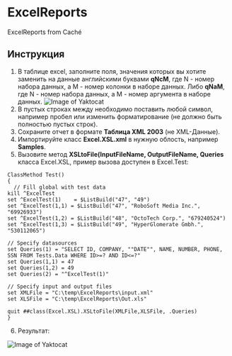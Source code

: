 # ExcelReports
ExcelReports from Caché
## Инструкция

1. В таблице excel, заполните поля, значения которых вы хотите заменить на данные английскими буквами **qNcM**, где N - номер набора данных, а M - номер колонки в наборе данных. Либо **qNaM**, где N - номер набора данных, а M - номер аргумента в наборе данных.
![Image of Yaktocat](http://savepic.ru/14861025.jpg)
2. В пустых строках между необходимо поставить любой символ, например пробел или изменить форматирование (не должно быть полностью пустых строк). 
3. Сохраните отчет в формате **Таблица XML 2003** (не XML-Данные).
4. Импортируйте класс **Excel.XSL.xml** в нужную облость, например **Samples**. 
5. Вызовите метод **XSLtoFile(InputFileName, OutputFileName, Queries** класса Excel.XSL, пример вызова доступен в Excel.Test:
  ```
ClassMethod Test()
{
	// Fill global with test data
  kill ^ExcelTest
  set ^ExcelTest(1)    = $ListBuild("47", "49")
  set ^ExcelTest(1,1) = $ListBuild("47", "RoboSoft Media Inc.", "69926933")
  set ^ExcelTest(1,2) = $ListBuild("48", "OctoTech Corp.", "679240524")
  set ^ExcelTest(1,3) = $ListBuild("49", "HyperGlomerate Gmbh.", "530112065")
  
  // Specify datasources
  set Queries(1) = "SELECT ID, COMPANY, ""DATE"", NAME, NUMBER, PHONE, SSN FROM Tests.Data WHERE ID>=? AND ID<=?"
  set Queries(1,1) = 47
  set Queries(1,2) = 49
  set Queries(2) = "^ExcelTest(1)"
  
  // Specify input and output files
  set XMLFile = "C:\temp\ExcelReports\input.xml"
  set XLSFile = "C:\temp\ExcelReports\Out.xls"
  
  quit ##class(Excel.XSL).XSLtoFile(XMLFile,XLSFile, .Queries)
}
  ```
  
  6. Результат:
  
  ![Image of Yaktocat](http://savepic.ru/14824175.jpg)
